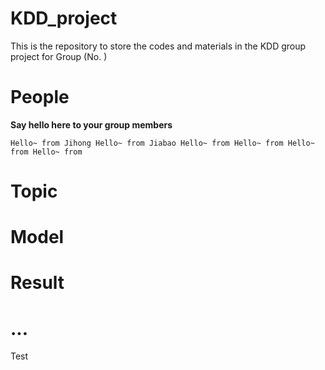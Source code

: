 # KDD_project
This is the repository to store the codes and materials in the KDD group project for Group (No. )


# People

**Say hello here to your group members**

`
Hello~ from Jihong
Hello~ from Jiabao
Hello~ from
Hello~ from
Hello~ from
Hello~ from
`

# Topic

# Model

# Result

# ...

Test
